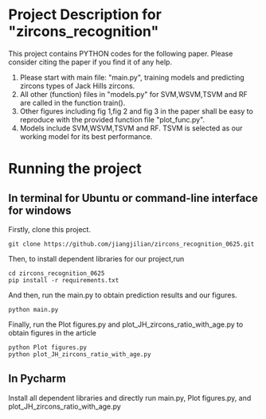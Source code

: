 # Project Description for "zircons_recognition"

This project contains PYTHON codes for the following paper. Please consider citing the paper if you find it of any help.
1. Please start with main file: "main.py", training models and predicting zircons types of Jack Hills zircons.
2. All other (function) files in "models.py" for SVM,WSVM,TSVM and RF are called in the function train().
3. Other figures including fig 1,fig 2 and fig 3 in the paper shall be easy to reproduce with the provided function file "plot_func.py".
4. Models include SVM,WSVM,TSVM and RF. TSVM is selected as our working model for its best performance.

# Running the project 
## In terminal for Ubuntu or command-line interface for windows
Firstly, clone this project.
```
git clone https://github.com/jiangjilian/zircons_recognition_0625.git
```
Then, to install dependent libraries for our project,run
```
cd zircons_recognition_0625
pip install -r requirements.txt
```
And then, run the main.py to obtain prediction results and our figures.
```
python main.py
```
Finally, run the Plot figures.py and plot_JH_zircons_ratio_with_age.py to obtain figures in the article
```
python Plot figures.py
python plot_JH_zircons_ratio_with_age.py
```
## In Pycharm
Install all dependent libraries and directly run main.py, Plot figures.py, and plot_JH_zircons_ratio_with_age.py 
  
